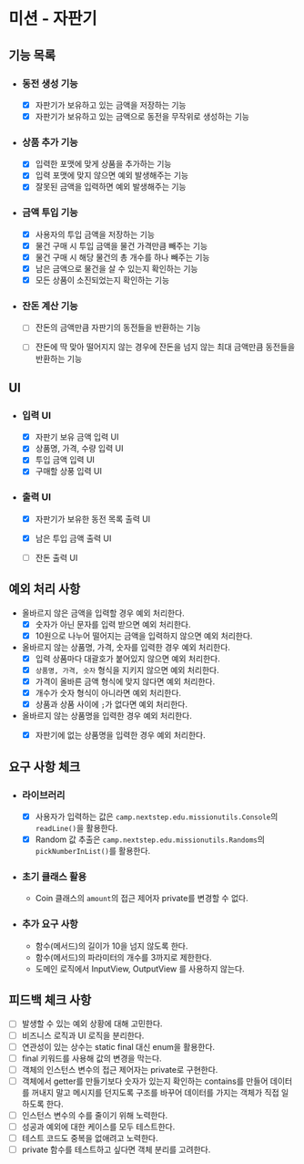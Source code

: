 # 미션 - 자판기

## 기능 목록

- ### 동전 생성 기능
    - [x] 자판기가 보유하고 있는 금액을 저장하는 기능
    - [x] 자판기가 보유하고 있는 금액으로 동전을 무작위로 생성하는 기능

- ### 상품 추가 기능
    - [x] 입력한 포맷에 맞게 상품을 추가하는 기능
    - [x] 입력 포맷에 맞지 않으면 예외 발생해주는 기능
    - [x] 잘못된 금액을 입력하면 예외 발생해주는 기능

- ### 금액 투입 기능
    - [x] 사용자의 투입 금액을 저장하는 기능
    - [x] 물건 구매 시 투입 금액을 물건 가격만큼 빼주는 기능
    - [x] 물건 구매 시 해당 물건의 총 개수를 하나 빼주는 기능
    - [x] 남은 금액으로 물건을 살 수 있는지 확인하는 기능
    - [x] 모든 상품이 소진되었는지 확인하는 기능

- ### 잔돈 계산 기능
    - [ ] 잔돈의 금액만큼 자판기의 동전들을 반환하는 기능
    - [ ] 잔돈에 딱 맞아 떨어지지 않는 경우에 잔돈을 넘지 않는 최대 금액만큼 동전들을 반환하는 기능


## UI

- ### 입력 UI
    - [x] 자판기 보유 금액 입력 UI
    - [x] 상품명, 가격, 수량 입력 UI
    - [x] 투입 금액 입력 UI
    - [x] 구매할 상풍 입력 UI

- ### 출력 UI
    - [x] 자판기가 보유한 동전 목록 출력 UI
    - [x] 남은 투입 금액 출력 UI
    - [ ] 잔돈 출력 UI


## 예외 처리 사항

- 올바르지 않은 금액을 입력할 경우 예외 처리한다.
    - [x] 숫자가 아닌 문자를 입력 받으면 예외 처리한다.
    - [x] 10원으로 나누어 떨어지는 금액을 입력하지 않으면 예외 처리한다.

- 올바르지 않는 상품명, 가격, 숫자를 입력한 경우 예외 처리한다.
    - [x] 입력 상품마다 대괄호가 붙어있지 않으면 예외 처리한다.
    - [x] `상품명, 가격, 숫자` 형식을 지키지 않으면 예외 처리한다.
    - [x] 가격이 올바른 금액 형식에 맞지 않다면 예외 처리한다.
    - [x] 개수가 숫자 형식이 아니라면 예외 처리한다.
    - [x] 상품과 상품 사이에 `;`가 없다면 예외 처리한다.

- 올바르지 않는 상품명을 입력한 경우 예외 처리한다.
    - [x] 자판기에 없는 상품명을 입력한 경우 예외 처리한다.


## 요구 사항 체크

- ### 라이브러리
    - [x] 사용자가 입력하는 값은 `camp.nextstep.edu.missionutils.Console`의 `readLine()`을 활용한다.
    - [x] Random 값 추출은 `camp.nextstep.edu.missionutils.Randoms`의 `pickNumberInList()`를 활용한다.

- ### 초기 클래스 활용
    - Coin 클래스의 `amount`의 접근 제어자 private를 변경할 수 없다.

- ### 추가 요구 사항
    - 함수(메서드)의 길이가 10을 넘지 않도록 한다.
    - 함수(메서드)의 파라미터의 개수를 3까지로 제한한다.
    - 도메인 로직에서 InputView, OutputView 를 사용하지 않는다.


## 피드백 체크 사항
- [ ] 발생할 수 있는 예외 상황에 대해 고민한다.
- [ ] 비즈니스 로직과 UI 로직을 분리한다.
- [ ] 연관성이 있는 상수는 static final 대신 enum을 활용한다.
- [ ] final 키워드를 사용해 값의 변경을 막는다.
- [ ] 객체의 인스턴스 변수의 접근 제어자는 private로 구현한다.
- [ ] 객체에서 getter를 만들기보다 숫자가 있는지 확인하는 contains를 만들어 데이터를 꺼내지 말고 메시지를 던지도록 구조를 바꾸어 데이터를 가지는 객체가 직접 일하도록 한다.
- [ ] 인스턴스 변수의 수를 줄이기 위해 노력한다.
- [ ] 성공과 예외에 대한 케이스를 모두 테스트한다.
- [ ] 테스트 코드도 중복을 없애려고 노력한다.
- [ ] private 함수를 테스트하고 싶다면 객체 분리를 고려한다.
